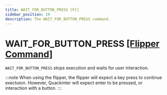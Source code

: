 ```yaml
---
title: WAIT_FOR_BUTTON_PRESS [FC]
sidebar_position: 19
description: The WAIT_FOR_BUTTON_PRESS command.
---
```


# WAIT_FOR_BUTTON_PRESS [[Flipper Command]](https://developer.flipper.net/flipperzero/doxygen/badusb_file_format.html#autotoc_md63)

`WAIT_FOR_BUTTON_PRESS` stops execution and waits for user interaction.

:::note
When using the flipper, the flipper will expect a key press to continue exectuion. However, Quackinter will expect enter to be pressed, or interaction with a button.
:::
